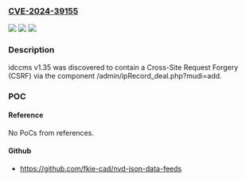 ### [CVE-2024-39155](https://cve.mitre.org/cgi-bin/cvename.cgi?name=CVE-2024-39155)
![](https://img.shields.io/static/v1?label=Product&message=n%2Fa&color=blue)
![](https://img.shields.io/static/v1?label=Version&message=n%2Fa&color=blue)
![](https://img.shields.io/static/v1?label=Vulnerability&message=n%2Fa&color=brighgreen)

### Description

idccms v1.35 was discovered to contain a Cross-Site Request Forgery (CSRF) via the component /admin/ipRecord_deal.php?mudi=add.

### POC

#### Reference
No PoCs from references.

#### Github
- https://github.com/fkie-cad/nvd-json-data-feeds

